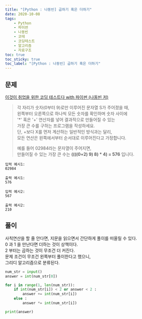 ```yaml
---
title: "[Python : 나동빈] 곱하기 혹은 더하기"
date: 2020-10-08
tags:
    - Python
    - 파이썬
    - 나동빈
    - 코테
    - 코딩테스트
    - 알고리즘
    - 자료구조
toc: true
toc_sticky: true
toc_label: "[Python : 나동빈] 곱하기 혹은 더하기"
---
```

## 문제
[이것이 취업을 위한 코딩 테스트다 with 파이썬 (나동빈 저)](https://youtu.be/2zjoKjt97vQ?list=PLRx0vPvlEmdAghTr5mXQxGpHjWqSz0dgC&t=1158)  
  
> 각 자리가 숫자(0부터 9)로만 이루어진 문자열 S가 주어졌을 때,  
> 왼쪽부터 오른쪽으로 하나씩 모든 숫자를 확인하며 숫자 사이에  
> '*' 혹은 '+' 연산자를 넣어 결과적으로 만들어질 수 있는  
> 가장 큰 수를 구하는 프로그램을 작성하세요.  
> 단, +보다 X를 먼저 계산하는 일반적인 방식과는 달리,  
> 모든 연산은 왼쪽에서부터 순서대로 이루어진다고 가정합니다.  
>   
> 예를 들어 02984라는 문자열이 주어지면,  
> 만들어질 수 있는 가장 큰 수는 **((((0+2) 9) 8) * 4) = 576** 입니다.  

```
입력 예시1:
02984

출력 예시1:
576

입력 예시2:
567

출력 예시2:
210
```

## 풀이
사칙연산을 할 줄 안다면, 지문을 읽으면서 간단하게 풀이를 떠올릴 수 있다.  
0 과 1 을 만난다면 더하는 것이 상책이다.  
2 부터는 곱하는 것이 무조건 더 커진다.  
문제 조건이 무조건 왼쪽부터 풀이한다고 했으니,  
그리디 알고리즘으로 분류된다.  

```python
num_str = input()
answer = int(num_str[0])

for i in range(1, len(num_str)):
    if int(num_str[i]) < 2 or answer < 2 :
        answer += int(num_str[i])
    else :
        answer *= int(num_str[i])

print(answer)
```
